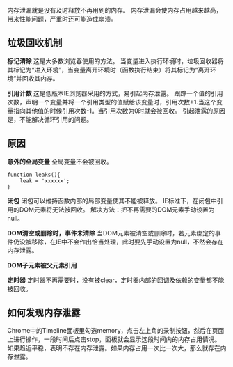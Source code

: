 ﻿内存泄漏就是没有及时释放不再用到的内存。
内存泄漏会使内存占用越来越高，带来性能问题，严重时还可能造成崩溃。

## 垃圾回收机制
**标记清除**
这是大多数浏览器使用的方法。
当变量进入执行环境时，垃圾回收器将其标记为“进入环境”，当变量离开环境时（函数执行结束）将其标记为“离开环境”并回收其内存。

**引用计数**
这是低版本IE浏览器采用的方式，易引起内存泄露。
跟踪一个值的引用次数，声明一个变量并将一个引用类型的值赋给该变量时，引用次数+1.当这个变量指向其他值的时候引用次数-1。当引用次数为0时就会被回收。
引起泄露的原因是，不能解决循环引用的问题。

## 原因
**意外的全局变量**
全局变量不会被回收。

    function leaks(){  
        leak = 'xxxxxx';
    }
**闭包**
闭包可以维持函数内部的局部变量使其不能被释放。
IE标准下，在闭包中引用的DOM元素将无法被回收。
解决方法：把不再需要的DOM元素手动设置为null。


**DOM清空或删除时，事件未清除**
当DOM元素被清空或删除时，若元素绑定的事件仍没被移除，在IE中不会作出恰当处理，此时要先手动设置为null，不然会存在内存泄露。

**DOM子元素被父元素引用**

**定时器**
定时器不再需要时，没有被clear，定时器内部的回调及依赖的变量都不能被回收。


## 如何发现内存泄露
Chrome中的Timeline面板里勾选memory，点击左上角的录制按钮，然后在页面上进行操作，一段时间后点击stop，面板就会显示这段时间内的内存占用情况。如果趋近平稳，表明不存在内存泄露。如果内存占用一次比一次大，那么就存在内存泄露。
